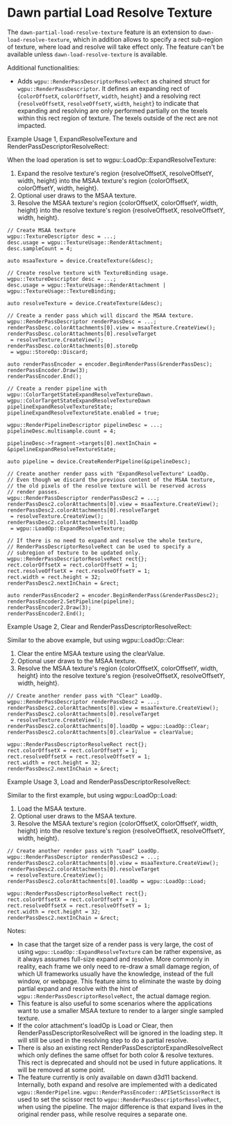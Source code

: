 # Dawn partial Load Resolve Texture

The `dawn-partial-load-resolve-texture` feature is an extension to `dawn-load-resolve-texture`, which in addition allows to specify a rect sub-region of texture, where load and resolve will take effect only. The feature can't be available unless `dawn-load-resolve-texture` is available.

Additional functionalities:
 - Adds `wgpu::RenderPassDescriptorResolveRect` as chained struct for `wgpu::RenderPassDescriptor`. It defines an expanding  rect of {`colorOffsetX`, `colorOffsetY`, `width`, `height`} and a resolving rect {`resolveOffsetX`, `resolveOffsetY`, `width`, `height`} to indicate that expanding and resolving are only performed partially on the texels within this rect region of texture. The texels outside of the rect are not impacted.

Example Usage 1, ExpandResolveTexture and RenderPassDescriptorResolveRect:

When the load operation is set to wgpu::LoadOp::ExpandResolveTexture:
1. Expand the resolve texture's region {resolveOffsetX, resolveOffsetY, width, height} into the MSAA texture's region {colorOffsetX, colorOffsetY, width, height}.
2. Optional user draws to the MSAA texture.
3. Resolve the MSAA texture's region {colorOffsetX, colorOffsetY, width, height} into the resolve texture's region {resolveOffsetX, resolveOffsetY, width, height}.

```
// Create MSAA texture
wgpu::TextureDescriptor desc = ...;
desc.usage = wgpu::TextureUsage::RenderAttachment;
desc.sampleCount = 4;

auto msaaTexture = device.CreateTexture(&desc);

// Create resolve texture with TextureBinding usage.
wgpu::TextureDescriptor desc = ...;
desc.usage = wgpu::TextureUsage::RenderAttachment | wgpu::TextureUsage::TextureBinding;

auto resolveTexture = device.CreateTexture(&desc);

// Create a render pass which will discard the MSAA texture.
wgpu::RenderPassDescriptor renderPassDesc = ...;
renderPassDesc.colorAttachments[0].view = msaaTexture.CreateView();
renderPassDesc.colorAttachments[0].resolveTarget
 = resolveTexture.CreateView();
renderPassDesc.colorAttachments[0].storeOp
 = wgpu::StoreOp::Discard;

auto renderPassEncoder = encoder.BeginRenderPass(&renderPassDesc);
renderPassEncoder.Draw(3);
renderPassEncoder.End();

// Create a render pipeline with wgpu::ColorTargetStateExpandResolveTextureDawn.
wgpu::ColorTargetStateExpandResolveTextureDawn pipelineExpandResolveTextureState;
pipelineExpandResolveTextureState.enabled = true;

wgpu::RenderPipelineDescriptor pipelineDesc = ...;
pipelineDesc.multisample.count = 4;

pipelineDesc->fragment->targets[0].nextInChain = &pipelineExpandResolveTextureState;

auto pipeline = device.CreateRenderPipeline(&pipelineDesc);

// Create another render pass with "ExpandResolveTexture" LoadOp.
// Even though we discard the previous content of the MSAA texture,
// the old pixels of the resolve texture will be reserved across
// render passes.
wgpu::RenderPassDescriptor renderPassDesc2 = ...;
renderPassDesc2.colorAttachments[0].view = msaaTexture.CreateView();
renderPassDesc2.colorAttachments[0].resolveTarget
 = resolveTexture.CreateView();
renderPassDesc2.colorAttachments[0].loadOp
 = wgpu::LoadOp::ExpandResolveTexture;

// If there is no need to expand and resolve the whole texture,
// RenderPassDescriptorResolveRect can be used to specify a
// subregion of texture to be updated only.
wgpu::RenderPassDescriptorResolveRect rect{};
rect.colorOffsetX = rect.colorOffsetY = 1;
rect.resolveOffsetX = rect.resolveOffsetY = 1;
rect.width = rect.height = 32;
renderPassDesc2.nextInChain = &rect;

auto renderPassEncoder2 = encoder.BeginRenderPass(&renderPassDesc2);
renderPassEncoder2.SetPipeline(pipeline);
renderPassEncoder2.Draw(3);
renderPassEncoder2.End();
```

Example Usage 2, Clear and RenderPassDescriptorResolveRect:

Similar to the above example, but using wgpu::LoadOp::Clear:
1. Clear the entire MSAA texture using the clearValue.
2. Optional user draws to the MSAA texture.
3. Resolve the MSAA texture's region {colorOffsetX, colorOffsetY, width, height} into the resolve texture's region {resolveOffsetX, resolveOffsetY, width, height}.

```
// Create another render pass with "Clear" LoadOp.
wgpu::RenderPassDescriptor renderPassDesc2 = ...;
renderPassDesc2.colorAttachments[0].view = msaaTexture.CreateView();
renderPassDesc2.colorAttachments[0].resolveTarget
 = resolveTexture.CreateView();
renderPassDesc2.colorAttachments[0].loadOp = wgpu::LoadOp::Clear;
renderPassDesc2.colorAttachments[0].clearValue = clearValue;

wgpu::RenderPassDescriptorResolveRect rect{};
rect.colorOffsetX = rect.colorOffsetY = 1;
rect.resolveOffsetX = rect.resolveOffsetY = 1;
rect.width = rect.height = 32;
renderPassDesc2.nextInChain = &rect;
```

Example Usage 3, Load and RenderPassDescriptorResolveRect:

Similar to the first example, but using wgpu::LoadOp::Load:
1. Load the MSAA texture.
2. Optional user draws to the MSAA texture.
3. Resolve the MSAA texture's region {colorOffsetX, colorOffsetY, width, height} into the resolve texture's region {resolveOffsetX, resolveOffsetY, width, height}.

```
// Create another render pass with "Load" LoadOp.
wgpu::RenderPassDescriptor renderPassDesc2 = ...;
renderPassDesc2.colorAttachments[0].view = msaaTexture.CreateView();
renderPassDesc2.colorAttachments[0].resolveTarget
 = resolveTexture.CreateView();
renderPassDesc2.colorAttachments[0].loadOp = wgpu::LoadOp::Load;

wgpu::RenderPassDescriptorResolveRect rect{};
rect.colorOffsetX = rect.colorOffsetY = 1;
rect.resolveOffsetX = rect.resolveOffsetY = 1;
rect.width = rect.height = 32;
renderPassDesc2.nextInChain = &rect;
```

Notes:
 - In case that the target size of a render pass is very large, the cost of using `wgpu::LoadOp::ExpandResolveTexture` can be rather expensive, as it always assumes full-size expand and resolve. More commonly in reality, each frame we only need to re-draw a small damage region, of which UI frameworks usually have the knowledge, instead of the full window, or webpage. This feature aims to eliminate the waste by doing partial expand and resolve with the hint of `wgpu::RenderPassDescriptorResolveRect`, the actual damage region.
 - This feature is also useful to some scenarios where the applications want to use a smaller MSAA texture to render to a larger single sampled texture.
 - If the color attachment's loadOp is Load or Clear, then RenderPassDescriptorResolveRect will be ignored in the loading step. It will still be used in the resolving step to do a partial resolve.
 - There is also an existing rect RenderPassDescriptorExpandResolveRect which only defines the same offset for both color & resolve textures. This rect is deprecated and should not be used in future applications. It will be removed at some point.
 - The feature currently is only available on dawn d3d11 backend. Internally, both expand and resolve are implemented with a dedicated `wgpu::RenderPipeline`. `wgpu::RenderPassEncoder::APISetScissorRect` is used to set the scissor rect to `wgpu::RenderPassDescriptorResolveRect`, when using the pipeline. The major difference is that expand lives in the original render pass, while resolve requires a separate one.